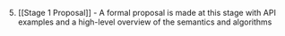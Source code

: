 5. [[Stage 1 Proposal]] - A formal proposal is made at this stage with API examples and a high-level overview of the semantics and algorithms